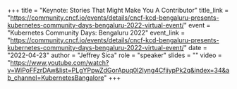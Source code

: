 +++
title = "Keynote: Stories That Might Make You A Contributor"
title_link = "https://community.cncf.io/events/details/cncf-kcd-bengaluru-presents-kubernetes-community-days-bengaluru-2022-virtual-event/"
event = "Kubernetes Community Days: Bengaluru 2022"
event_link = "https://community.cncf.io/events/details/cncf-kcd-bengaluru-presents-kubernetes-community-days-bengaluru-2022-virtual-event/"
date = "2022-04-23"
author = "Jeffrey Sica"
role = "speaker"
slides = ""
video = "https://www.youtube.com/watch?v=WiPoFFzrDAw&list=PLgYPpwZdGorApuq0l2lyng4CfjiypPk2q&index=34&ab_channel=KubernetesBangalore"
+++
